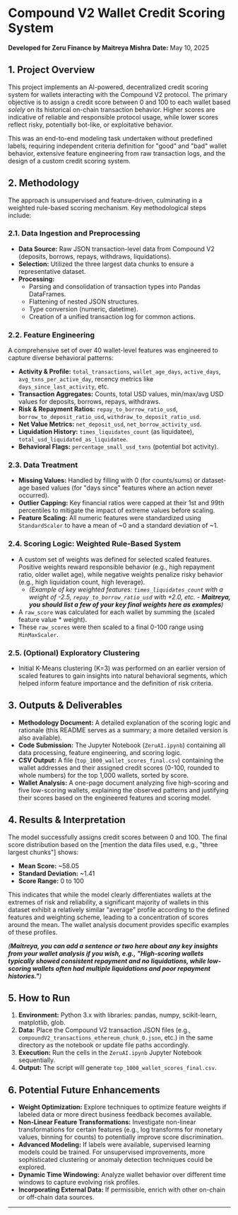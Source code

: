 # Compound V2 Wallet Credit Scoring System

**Developed for Zeru Finance by Maitreya Mishra**
**Date:** May 10, 2025

## 1. Project Overview

This project implements an AI-powered, decentralized credit scoring system for wallets interacting with the Compound V2 protocol. The primary objective is to assign a credit score between 0 and 100 to each wallet based *solely* on its historical on-chain transaction behavior. Higher scores are indicative of reliable and responsible protocol usage, while lower scores reflect risky, potentially bot-like, or exploitative behavior.

This was an end-to-end modeling task undertaken without predefined labels, requiring independent criteria definition for "good" and "bad" wallet behavior, extensive feature engineering from raw transaction logs, and the design of a custom credit scoring system.

## 2. Methodology

The approach is unsupervised and feature-driven, culminating in a weighted rule-based scoring mechanism. Key methodological steps include:

### 2.1. Data Ingestion and Preprocessing
*   **Data Source:** Raw JSON transaction-level data from Compound V2 (deposits, borrows, repays, withdraws, liquidations).
*   **Selection:** Utilized the three largest data chunks to ensure a representative dataset.
*   **Processing:**
    *   Parsing and consolidation of transaction types into Pandas DataFrames.
    *   Flattening of nested JSON structures.
    *   Type conversion (numeric, datetime).
    *   Creation of a unified transaction log for common actions.

### 2.2. Feature Engineering
A comprehensive set of over 40 wallet-level features was engineered to capture diverse behavioral patterns:
*   **Activity & Profile:** `total_transactions`, `wallet_age_days`, `active_days`, `avg_txns_per_active_day`, recency metrics like `days_since_last_activity`, etc.
*   **Transaction Aggregates:** Counts, total USD values, min/max/avg USD values for deposits, borrows, repays, withdraws.
*   **Risk & Repayment Ratios:** `repay_to_borrow_ratio_usd`, `borrow_to_deposit_ratio_usd`, `withdraw_to_deposit_ratio_usd`.
*   **Net Value Metrics:** `net_deposit_usd`, `net_borrow_activity_usd`.
*   **Liquidation History:** `times_liquidates_count` (as liquidatee), `total_usd_liquidated_as_liquidatee`.
*   **Behavioral Flags:** `percentage_small_usd_txns` (potential bot activity).

### 2.3. Data Treatment
*   **Missing Values:** Handled by filling with 0 (for counts/sums) or dataset-age based values (for "days since" features where an action never occurred).
*   **Outlier Capping:** Key financial ratios were capped at their 1st and 99th percentiles to mitigate the impact of extreme values before scaling.
*   **Feature Scaling:** All numeric features were standardized using `StandardScaler` to have a mean of ~0 and a standard deviation of ~1.

### 2.4. Scoring Logic: Weighted Rule-Based System
*   A custom set of weights was defined for selected scaled features. Positive weights reward responsible behavior (e.g., high repayment ratio, older wallet age), while negative weights penalize risky behavior (e.g., high liquidation count, high leverage).
    *   *(Example of key weighted features: `times_liquidates_count` with a weight of -2.5, `repay_to_borrow_ratio_usd` with +2.0, etc. - **Maitreya, you should list a few of your key final weights here as examples**)*
*   A `raw_score` was calculated for each wallet by summing the (scaled feature value * weight).
*   These `raw_scores` were then scaled to a final 0-100 range using `MinMaxScaler`.

### 2.5. (Optional) Exploratory Clustering
*   Initial K-Means clustering (K=3) was performed on an earlier version of scaled features to gain insights into natural behavioral segments, which helped inform feature importance and the definition of risk criteria.

## 3. Outputs & Deliverables

*   **Methodology Document:** A detailed explanation of the scoring logic and rationale (this README serves as a summary; a more detailed version is also available).
*   **Code Submission:** The Jupyter Notebook (`ZeruAI.ipynb`) containing all data processing, feature engineering, and scoring logic.
*   **CSV Output:** A file (`top_1000_wallet_scores_final.csv`) containing the wallet addresses and their assigned credit scores (0-100, rounded to whole numbers) for the top 1,000 wallets, sorted by score.
*   **Wallet Analysis:** A one-page document analyzing five high-scoring and five low-scoring wallets, explaining the observed patterns and justifying their scores based on the engineered features and scoring model.

## 4. Results & Interpretation

The model successfully assigns credit scores between 0 and 100. The final score distribution based on the [mention the data files used, e.g., "three largest chunks"] shows:
*   **Mean Score:** ~58.05
*   **Standard Deviation:** ~1.41
*   **Score Range:** 0 to 100

This indicates that while the model clearly differentiates wallets at the extremes of risk and reliability, a significant majority of wallets in this dataset exhibit a relatively similar "average" profile according to the defined features and weighting scheme, leading to a concentration of scores around the mean. The wallet analysis document provides specific examples of these profiles.

*(**Maitreya, you can add a sentence or two here about any key insights from your wallet analysis if you wish, e.g., "High-scoring wallets typically showed consistent repayment and no liquidations, while low-scoring wallets often had multiple liquidations and poor repayment histories."**)*

## 5. How to Run

1.  **Environment:** Python 3.x with libraries: pandas, numpy, scikit-learn, matplotlib, glob.
2.  **Data:** Place the Compound V2 transaction JSON files (e.g., `compoundV2_transactions_ethereum_chunk_0.json`, etc.) in the same directory as the notebook or update file paths accordingly.
3.  **Execution:** Run the cells in the `ZeruAI.ipynb` Jupyter Notebook sequentially.
4.  **Output:** The script will generate `top_1000_wallet_scores_final.csv`.

## 6. Potential Future Enhancements

*   **Weight Optimization:** Explore techniques to optimize feature weights if labeled data or more direct business feedback becomes available.
*   **Non-Linear Feature Transformations:** Investigate non-linear transformations for certain features (e.g., log transforms for monetary values, binning for counts) to potentially improve score discrimination.
*   **Advanced Modeling:** If labels were available, supervised learning models could be trained. For unsupervised improvements, more sophisticated clustering or anomaly detection techniques could be explored.
*   **Dynamic Time Windowing:** Analyze wallet behavior over different time windows to capture evolving risk profiles.
*   **Incorporating External Data:** If permissible, enrich with other on-chain or off-chain data sources.

---

